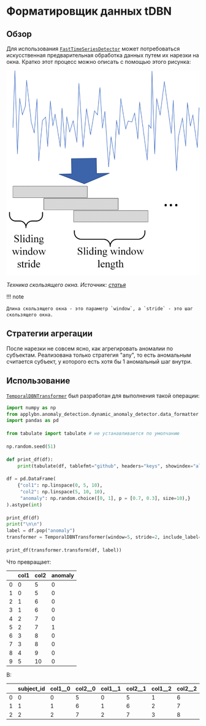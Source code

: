 # Форматировщик данных tDBN

## Обзор
Для использования [`FastTimeSeriesDetector`](../../api/anomaly_detection/ts_anomaly_detection.md)
может потребоваться искусственная предварительная обработка данных путем их нарезки на окна. Кратко этот процесс можно описать
с помощью этого рисунка:

![img.png](sliding_window_and_stride.png)

*Техника скользящего окна. Источник: [статья](https://www.researchgate.net/figure/Sliding-window-technique_fig2_346510102)*


!!! note

    Длина скользящего окна - это параметр `window`, а `stride` - это шаг скользящего окна.

## Стратегии агрегации

После нарезки не совсем ясно, как агрегировать аномалии по субъектам.
Реализована только стратегия "any", то есть аномальным считается субъект, у которого есть хотя бы 1 аномальный шаг внутри.

## Использование
[`TemporalDBNTransformer`](../../api/anomaly_detection/tDBN_data_formatter.md) был разработан для выполнения такой операции:

```python
import numpy as np
from applybn.anomaly_detection.dynamic_anomaly_detector.data_formatter import TemporalDBNTransformer
import pandas as pd

from tabulate import tabulate # не устанавливается по умолчанию

np.random.seed(51)

def print_df(df):
    print(tabulate(df, tablefmt="github", headers="keys", showindex="always"))

df = pd.DataFrame(
    {"col1": np.linspace(0, 5, 10),
     "col2": np.linspace(5, 10, 10),
     "anomaly": np.random.choice([0, 1], p = [0.7, 0.3], size=10),}
).astype(int)

print_df(df)
print("\n\n")
label = df.pop("anomaly")
transformer = TemporalDBNTransformer(window=5, stride=2, include_label=True)

print_df(transformer.transform(df, label))
```

Что превращает:

|    |   col1 |   col2 |   anomaly |
|----|--------|--------|-----------|
|  0 |      0 |      5 |         0 |
|  1 |      0 |      5 |         0 |
|  2 |      1 |      6 |         0 |
|  3 |      1 |      6 |         0 |
|  4 |      2 |      7 |         0 |
|  5 |      2 |      7 |         1 |
|  6 |      3 |      8 |         0 |
|  7 |      3 |      8 |         0 |
|  8 |      4 |      9 |         0 |
|  9 |      5 |     10 |         0 |

В:

|    |   subject_id |   col1__0 |   col2__0 |   col1__1 |   col2__1 |   col1__2 |   col2__2 |   col1__3 |   col2__3 |   col1__4 |   col2__4 |   anomaly |
|----|--------------|-----------|-----------|-----------|-----------|-----------|-----------|-----------|-----------|-----------|-----------|-----------|
|  0 |            0 |         0 |         5 |         0 |         5 |         1 |         6 |         1 |         6 |         2 |         7 |         0 |
|  1 |            1 |         1 |         6 |         1 |         6 |         2 |         7 |         2 |         7 |         3 |         8 |         1 |
|  2 |            2 |         2 |         7 |         2 |         7 |         3 |         8 |         3 |         8 |         4 |         9 |         1 |